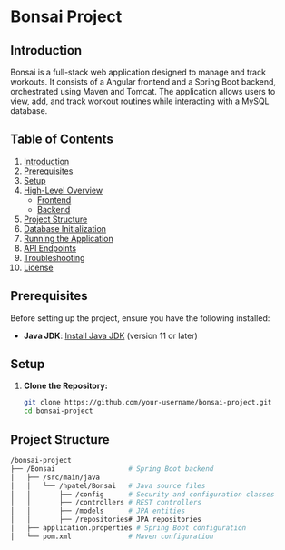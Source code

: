 # Bonsai Project

## Introduction

Bonsai is a full-stack web application designed to manage and track workouts. It consists of a Angular frontend and a Spring Boot backend, orchestrated using Maven and Tomcat. The application allows users to view, add, and track workout routines while interacting with a MySQL database.

## Table of Contents

1. [Introduction](#introduction)
2. [Prerequisites](#prerequisites)
3. [Setup](#setup)
4. [High-Level Overview](#high-level-overview)
   - [Frontend](#frontend)
   - [Backend](#backend)
5. [Project Structure](#project-structure)
6. [Database Initialization](#database-initialization)
7. [Running the Application](#running-the-application)
8. [API Endpoints](#api-endpoints)
9. [Troubleshooting](#troubleshooting)
10. [License](#license)

## Prerequisites

Before setting up the project, ensure you have the following installed:

- **Java JDK**: [Install Java JDK](https://www.oracle.com/java/technologies/javase-jdk11-downloads.html) (version 11 or later)

## Setup

1. **Clone the Repository:**

   ```bash
   git clone https://github.com/your-username/bonsai-project.git
   cd bonsai-project


## Project Structure

```bash
/bonsai-project
├── /Bonsai                  # Spring Boot backend
│   ├── /src/main/java
│   │   └── /hpatel/Bonsai   # Java source files
│   │       ├── /config      # Security and configuration classes
│   │       ├── /controllers # REST controllers
│   │       ├── /models      # JPA entities
│   │       ├── /repositories# JPA repositories
│   ├── application.properties # Spring Boot configuration
│   └── pom.xml              # Maven configuration
```

